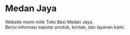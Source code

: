 # Medan Jaya

Website resmi milik Toko Besi Medan Jaya.  
Berisi informasi seputar produk, kontak, dan layanan kami.
